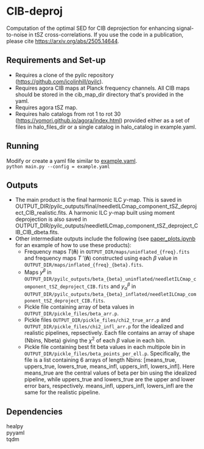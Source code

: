 # CIB-deproj
Computation of the optimal SED for CIB deprojection for enhancing signal-to-noise in tSZ cross-correlations. If you use the code in a publication, please cite https://arxiv.org/abs/2505.14644.  

## Requirements and Set-up
 - Requires a clone of the pyilc repository (https://github.com/jcolinhill/pyilc).  
 - Requires agora CIB maps at Planck frequency channels. All CIB maps should be stored in the cib_map_dir directory that's provided in the yaml.    
 - Requires agora tSZ map.   
 - Requires halo catalogs from rot 1 to rot 30 (https://yomori.github.io/agora/index.html) provided either as a set of files in halo_files_dir or a single catalog in halo_catalog in example.yaml.    

## Running
Modify or create a yaml file similar to [example.yaml](example.yaml).  
```python main.py --config = example.yaml```   

## Outputs
- The main product is the final harmonic ILC $y$-map. This is saved in OUTPUT_DIR/pyilc_outputs/final/needletILCmap_component_tSZ_deproject_CIB_realistic.fits. A harmonic ILC $y$-map built using moment deprojection is also saved in OUTPUT_DIR/pyilc_outputs/needletILCmap_component_tSZ_deproject_CIB_CIB_dbeta.fits.  
- Other intermediate outputs include the following (see [paper_plots.ipynb](paper_plots.ipynb) for an example of how to use these products):  
    - Frequency maps $T(\mathbf{\hat{n}})$ in ```OUTPUT_DIR/maps/uninflated_{freq}.fits``` and frequency maps $T \text{ } \prime (\mathbf{\hat{n}})$ constructed using each $\beta$ value in ```OUTPUT_DIR/maps/inflated_{freq}_{beta}.fits```.  
    - Maps $y^{\beta}$ in ```OUTPUT_DIR/pyilc_outputs/beta_{beta}_uninflated/needletILCmap_component_tSZ_deproject_CIB.fits``` and $y^{\beta}_{\alpha}$ in ```OUTPUT_DIR/pyilc_outputs/beta_{beta}_inflated/needletILCmap_component_tSZ_deproject_CIB.fits```.    
    - Pickle file containing array of beta values in ```OUTPUT_DIR/pickle_files/beta_arr.p```.  
    - Pickle files ```OUTPUT_DIR/pickle_files/chi2_true_arr.p``` and ```OUTPUT_DIR/pickle_files/chi2_infl_arr.p``` for the idealized and realistic pipelines, repsectively. Each file contains an array of shape (Nbins, Nbeta) giving the $\chi^2$ of each $\beta$ value in each bin.  
    - Pickle file containing best fit beta values in each multipole bin in ```OUTPUT_DIR/pickle_files/beta_points_per_ell.p```. Specifically, the file is a list containing 6 arrays of length Nbins: [means_true, uppers_true, lowers_true, means_infl, uppers_infl, lowers_infl]. Here means_true are the central values of beta per bin using the idealized pipeline, while uppers_true and lowers_true are the upper and lower error bars, respectively. means_infl, uppers_infl, lowers_infl are the same for the realistic pipeline.    
    


## Dependencies
healpy  
pyyaml  
tqdm  
